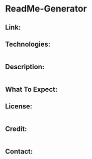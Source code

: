 # ReadMe-Generator

## Link:  



## Technologies:
```

```

## Description:
```

```
## What To Expect:


## License: 
```

```

## Credit:
```

```

## Contact:
```

```